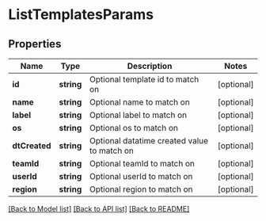 # ListTemplatesParams

## Properties
Name | Type | Description | Notes
------------ | ------------- | ------------- | -------------
**id** | **string** | Optional template id to match on | [optional] 
**name** | **string** | Optional name to match on | [optional] 
**label** | **string** | Optional label to match on | [optional] 
**os** | **string** | Optional os to match on | [optional] 
**dtCreated** | **string** | Optional datatime created value to match on | [optional] 
**teamId** | **string** | Optional teamId to match on | [optional] 
**userId** | **string** | Optional userId to match on | [optional] 
**region** | **string** | Optional region to match on | [optional] 

[[Back to Model list]](../README.md#documentation-for-models) [[Back to API list]](../README.md#documentation-for-api-endpoints) [[Back to README]](../README.md)


